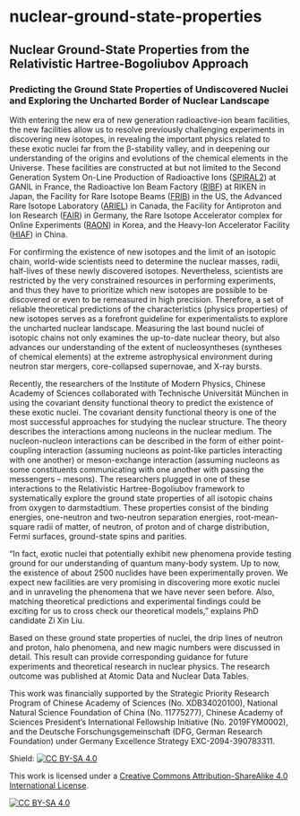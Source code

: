 # nuclear-ground-state-properties
## Nuclear Ground-State Properties from the Relativistic Hartree-Bogoliubov Approach ##

### Predicting the Ground State Properties of Undiscovered Nuclei and Exploring the Uncharted Border of Nuclear Landscape ### 

With entering the new era of new generation radioactive-ion beam facilities, the new facilities allow us to resolve previously challenging experiments in discovering new isotopes, in revealing the important physics related to these exotic nuclei far from the β-stability valley, and in deepening our understanding of the origins and evolutions of the chemical elements in the Universe. These facilities are constructed at but not limited to the Second Generation System On-Line Production of Radioactive Ions ([SPIRAL2](https://www.ganil-spiral2.eu/)) at GANIL in France, the Radioactive Ion Beam Factory ([RIBF](https://www.riken.jp/en/collab/resources/ribf/)) at RIKEN in Japan, the Facility for Rare Isotope Beams ([FRIB](https://frib.msu.edu/)) in the US, the Advanced Rare Isotope Laboratory ([ARIEL](https://www.triumf.ca/ariel-advanced-rare-isotope-laboratory/)) in Canada, the Facility for Antiproton and Ion Research ([FAIR](https://fair-center.eu/)) in Germany, the Rare Isotope Accelerator complex for Online Experiments ([RAON](https://risp.ibs.re.kr/html/risp_en/)) in Korea, and the Heavy-Ion Accelerator Facility ([HIAF](https://hiaf.impcas.ac.cn/hiaf_en/public/)) in China. 

For confirming the existence of new isotopes and the limit of an isotopic chain, world-wide scientists need to determine the nuclear masses, radii, half-lives of these newly discovered isotopes. Nevertheless, scientists are restricted by the very constrained resources in performing experiments, and thus they have to prioritize which new isotopes are possible to be discovered or even to be remeasured in high precision. Therefore, a set of reliable theoretical predictions of the characteristics (physics properties) of new isotopes serves as a forefront guideline for experimentalists to explore the uncharted nuclear landscape. Measuring the last bound nuclei of isotopic chains not only examines the up-to-date nuclear theory, but also advances our understanding of the extent of nucleosyntheses (syntheses of chemical elements) at the extreme astrophysical environment during neutron star mergers, core-collapsed supernovae, and X-ray bursts. 

Recently, the researchers of the Institute of Modern Physics, Chinese Academy of Sciences collaborated with Technische Universität München in using the covariant density functional theory to predict the existence of these exotic nuclei. The covariant density functional theory is one of the most successful approaches for studying the nuclear structure. The theory describes the interactions among nucleons in the nuclear medium. The nucleon-nucleon interactions can be described in the form of either point-coupling interaction (assuming nucleons as point-like particles interacting with one another) or meson-exchange interaction (assuming nucleons as some constituents communicating with one another with passing the messengers – mesons). The researchers plugged in one of these interactions to the Relativistic Hartree-Bogoliubov framework to systematically explore the ground state properties of all isotopic chains from oxygen to darmstadtium. These properties consist of the binding energies, one-neutron and two-neutron separation energies, root-mean-square radii of matter, of neutron, of proton and of charge distribution, Fermi surfaces, ground-state spins and parities. 

 “In fact, exotic nuclei that potentially exhibit new phenomena provide testing ground for our understanding of quantum many-body system. Up to now, the existence of about 2500 nuclides have been experimentally proven. We expect new facilities are very promising in discovering more exotic nuclei and in unraveling the phenomena that we have never seen before. Also, matching theoretical predictions and experimental findings could be exciting for us to cross check our theoretical models,” explains PhD candidate Zi Xin Liu.

Based on these ground state properties of nuclei, the drip lines of neutron and proton, halo phenomena, and new magic numbers were discussed in detail. This result can provide corresponding guidance for future experiments and theoretical research in nuclear physics. The research outcome was published at Atomic Data and Nuclear Data Tables. 

This work was financially supported by the Strategic Priority Research Program of Chinese Academy of Sciences (No. XDB34020100), National Natural Science Foundation of China (No. 11775277), Chinese Academy of Sciences President’s International Fellowship Initiative (No. 2019FYM0002), and the Deutsche Forschungsgemeinschaft (DFG, German Research Foundation) under Germany Excellence Strategy EXC-2094-390783311. 



Shield: [![CC BY-SA 4.0][cc-by-sa-shield]][cc-by-sa]

This work is licensed under a
[Creative Commons Attribution-ShareAlike 4.0 International License][cc-by-sa].

[![CC BY-SA 4.0][cc-by-sa-image]][cc-by-sa]

[cc-by-sa]: http://creativecommons.org/licenses/by-sa/4.0/
[cc-by-sa-image]: https://licensebuttons.net/l/by-sa/4.0/88x31.png
[cc-by-sa-shield]: https://img.shields.io/badge/License-CC%20BY--SA%204.0-lightgrey.svg 
